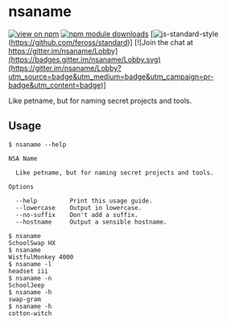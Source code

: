# nsaname

[![view on npm](http://img.shields.io/npm/v/nsaname.svg)](https://www.npmjs.org/package/nsaname)
[![npm module downloads](http://img.shields.io/npm/dt/nsaname.svg)](https://www.npmjs.org/package/nsaname)
[![js-standard-style](https://img.shields.io/badge/code%20style-standard-brightgreen.svg)(https://github.com/feross/standard)]
[![Join the chat at https://gitter.im/nsaname/Lobby](https://badges.gitter.im/nsaname/Lobby.svg)(https://gitter.im/nsaname/Lobby?utm_source=badge&utm_medium=badge&utm_campaign=pr-badge&utm_content=badge)]

Like petname, but for naming secret projects and tools.

## Usage

```text
$ nsaname --help

NSA Name

  Like petname, but for naming secret projects and tools.

Options

  --help         Print this usage guide.
  --lowercase    Output in lowercase.
  --no-suffix    Don't add a suffix.
  --hostname     Output a sensible hostname.

$ nsaname
SchoolSwap HX
$ nsaname
WistfulMonkey 4000
$ nsaname -l
headset iii
$ nsaname -n
SchoolJeep
$ nsaname -h
swap-gram
$ nsaname -h
cotton-witch
```
